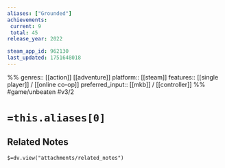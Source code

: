 ```yaml
---
aliases: ["Grounded"]
achievements:
 current: 9
 total: 45
release_year: 2022

steam_app_id: 962130
last_updated: 1751648018
---
```

%%
genres:: [[action]] [[adventure]]
platform:: [[steam]]
features:: [[single player]] / [[online co-op]]
preferred_input:: [[mkb]] / [[controller]]
%%
#game/unbeaten
#v3/2

# `=this.aliases[0]`
## Related Notes
`$=dv.view("attachments/related_notes")`